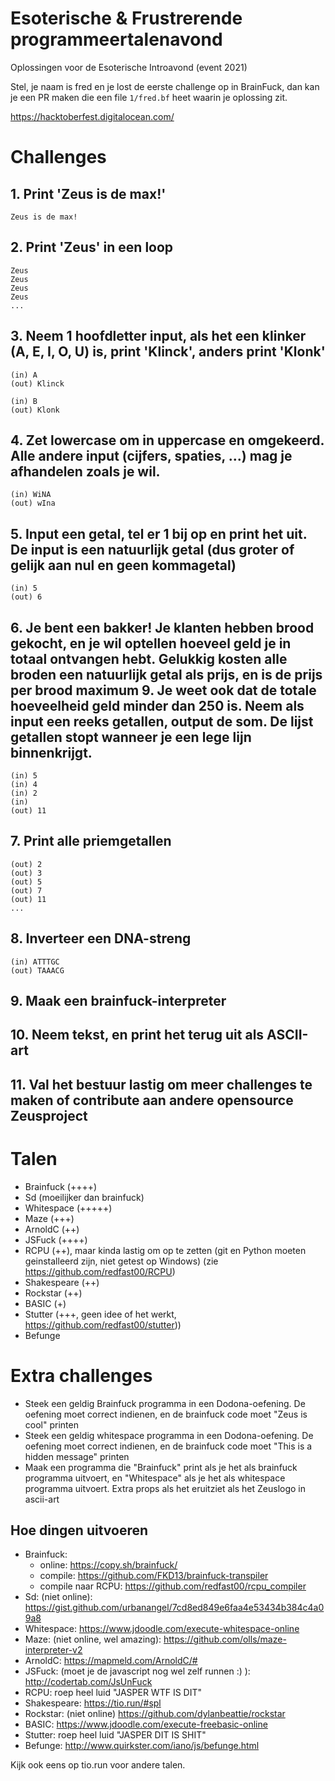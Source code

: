 # Esoterische & Frustrerende programmeertalenavond
Oplossingen voor de Esoterische Introavond (event 2021)

Stel, je naam is fred en je lost de eerste challenge op in BrainFuck, dan kan je een PR maken die een file `1/fred.bf` heet waarin je oplossing zit.

https://hacktoberfest.digitalocean.com/

# Challenges

## 1. Print 'Zeus is de max!'

```
Zeus is de max!
```

## 2. Print 'Zeus' in een loop

```
Zeus
Zeus
Zeus
Zeus
...
```

## 3. Neem 1 hoofdletter input, als het een klinker (A, E, I, O, U) is, print 'Klinck', anders print 'Klonk'

```
(in) A
(out) Klinck
```

```
(in) B
(out) Klonk
```

## 4. Zet lowercase om in uppercase en omgekeerd. Alle andere input (cijfers, spaties, ...) mag je afhandelen zoals je wil.

```
(in) WiNA
(out) wIna
```

## 5. Input een getal, tel er 1 bij op en print het uit. De input is een natuurlijk getal (dus groter of gelijk aan nul en geen kommagetal)

```
(in) 5
(out) 6
```

## 6. Je bent een bakker! Je klanten hebben brood gekocht, en je wil optellen hoeveel geld je in totaal ontvangen hebt. Gelukkig kosten alle broden een natuurlijk getal als prijs, en is de prijs per brood maximum 9. Je weet ook dat de totale hoeveelheid geld minder dan 250 is. Neem als input een reeks getallen, output de som. De lijst getallen stopt wanneer je een lege lijn binnenkrijgt.

```
(in) 5
(in) 4
(in) 2
(in)
(out) 11
```

## 7. Print alle priemgetallen

```
(out) 2
(out) 3
(out) 5
(out) 7
(out) 11
...
```

## 8. Inverteer een DNA-streng

```
(in) ATTTGC
(out) TAAACG 
```

## 9. Maak een brainfuck-interpreter

## 10. Neem tekst, en print het terug uit als ASCII-art

## 11. Val het bestuur lastig om meer challenges te maken of contribute aan andere opensource Zeusproject 

# Talen

* Brainfuck (++++)
* Sd (moeilijker dan brainfuck)
* Whitespace (+++++)
* Maze (+++)
* ArnoldC (++)
* JSFuck (++++)
* RCPU (++), maar kinda lastig om op te zetten (git en Python moeten geinstalleerd zijn, niet getest op Windows) (zie https://github.com/redfast00/RCPU)
* Shakespeare (++)
* Rockstar (++)
* BASIC (+)
* Stutter (+++, geen idee of het werkt, https://github.com/redfast00/stutter))
* Befunge


# Extra challenges

* Steek een geldig Brainfuck programma in een Dodona-oefening. De oefening moet correct indienen, en de brainfuck code moet "Zeus is cool" printen
* Steek een geldig whitespace programma in een Dodona-oefening.  De oefening moet correct indienen, en de brainfuck code moet "This is a hidden message" printen
* Maak een programma die "Brainfuck" print als je het als brainfuck programma uitvoert, en "Whitespace" als je het als whitespace programma uitvoert. Extra props als het eruitziet als het Zeuslogo in ascii-art

## Hoe dingen uitvoeren

- Brainfuck:
    - online: https://copy.sh/brainfuck/
    - compile: https://github.com/FKD13/brainfuck-transpiler
    - compile naar RCPU: https://github.com/redfast00/rcpu_compiler
- Sd: (niet online): https://gist.github.com/urbanangel/7cd8ed849e6faa4e53434b384c4a09a8
- Whitespace: https://www.jdoodle.com/execute-whitespace-online
- Maze: (niet online, wel amazing): https://github.com/olls/maze-interpreter-v2
- ArnoldC: https://mapmeld.com/ArnoldC/#
- JSFuck: (moet je de javascript nog wel zelf runnen :) ): http://codertab.com/JsUnFuck
- RCPU: roep heel luid "JASPER WTF IS DIT"
- Shakespeare: https://tio.run/#spl
- Rockstar: (niet online) https://github.com/dylanbeattie/rockstar
- BASIC: https://www.jdoodle.com/execute-freebasic-online
- Stutter: roep heel luid "JASPER DIT IS SHIT"
- Befunge: http://www.quirkster.com/iano/js/befunge.html

Kijk ook eens op tio.run voor andere talen.
